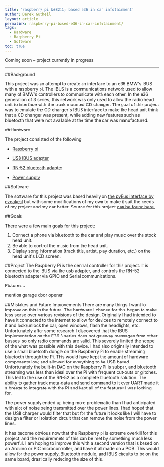 ```yaml
---
title: 'raspberry pi &#8211; based e36 in car infotainment'
author: Derek Gutheil
layout: article
permalink: raspberry-pi-based-e36-in-car-infotainment/
tags:
  - Hardware
  - Raspberry Pi
  - Software
toc: true
---
```

Coming soon &#8211; project currently in progress

*****

##Background

This project was an attempt to create an interface to an e36 BMW's IBUS with a raspberry pi. The IBUS is a communications network used to allow many of BMW's controllers to communicate with each other. In the e36 generation of 3 series, this network was only used to allow the radio head unit to interface with the trunk mounted CD changer. The goal of this project was to emulate the CD changer's IBUS interface to make the head unit think that a CD changer was present, while adding new features such as bluetooth that were not available at the time the car was manufactured.

##Hardware

The project consisted of the following:

+ [Raspberry pi][1]

+ [USB IBUS adapter][2]

+ [RN-52 bluetooth adapter][3]

+ [Power supply][5]

##Software

The software for this project was based heavily on [the pyBus interface by ezeakeal][6] but with some modifications of my own to make it suit the needs of my project and my car better. Source for this project [can be found here.][7] 

##Goals

There were a few main goals for this project:

1. Connect a phone via bluetooth to the car and play music over the stock head unit.
2. Be able to control the music from the head unit.
3. Display song information (track title, artist, play duration, etc.) on the head unit's LCD screen.

##Project
The Raspberry Pi is the central controller for this project. It is connected to the IBUS via the usb adapter, and controls the RN-52 bluetooth adapter via GPIO and Serial communications. 


Pictures...


mention garage door opener

##Mistakes and Future Improvements
There are many things I want to improve on this in the future. The hardware I choose for this began to make less sense over various revisions of the design. Originally I had intended to have it connected to the internet to allow for devices to remotely connect to it and lock/unlock the car, open windows, flash the headlights, etc. Unfortunately after some research I discovered that the IBUS implementation on the E36 3 series does not gateway messages from other busses, so only radio commands are valid. This severely limited the scope of the what was possible with this device. I had also originally intended to use a small bluetooth dongle on the Raspberry Pi to enable streaming bluetooth through the Pi. This would have kept the amount of hardware components low, and allowed for everything to be USB based. Unfortunately the built-in DAC on the Raspberry Pi is subpar, and bluetooth streaming was less than ideal over the Pi with frequent cut-outs or glitches. This led to the use of the RN-52 as a complete bluetooth solution. The ability to gather track meta-data and send command to it over UART made it a breeze to integrate with the Pi and kept all of the features I was looking for.

The power supply ended up being more problematic than I had anticipated with alot of noise being transmitted over the power lines. I had hoped that the USB charger would filter that but for the future it looks like I will have to design a filter or isolattion circuit that can remove the noise from the power lines.

It has become obvious now that the Raspberry pi is extreme overkill for this project, and the requiremnets of this can be met by something much less powerful. I am hoping to improve this with a second version that is based on an Arduino or PIC microcontroller, and have it all made on a PCB. This would allow for the power supply, Bluetooth module, and IBUS circuits to be on the same board, drastically reducing the size of this. 


[1]: http://www.raspberrypi.org/products/
[2]: http://www.reslers.de/IBUS/
[3]: www.microchip.com/rn52
[4]: https://www.freedompop.com/devices/freedom-stick-bolt
[5]: http://www.aukey.com/product/24w-dual-port-usb-car-charger-aipower-black
[6]: https://github.com/ezeakeal/pyBus
[7]: https://bitbucket.org/dgutheil/python-ibus-interface